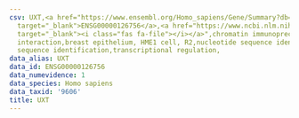 ```yaml
---
csv: UXT,<a href="https://www.ensembl.org/Homo_sapiens/Gene/Summary?db=core;g=ENSG00000126756"
  target="_blank">ENSG00000126756</a>,<a href="https://www.ncbi.nlm.nih.gov/pubmed/22863008"
  target="_blank"><i class="fas fa-file"></i></a>",chromatin immunoprecipitation assay,direct
  interaction,breast epithelium, HME1 cell, R2,nucleotide sequence identification,nucleotide
  sequence identification,transcriptional regulation,
data_alias: UXT
data_id: ENSG00000126756
data_numevidence: 1
data_species: Homo sapiens
data_taxid: '9606'
title: UXT
---
```

